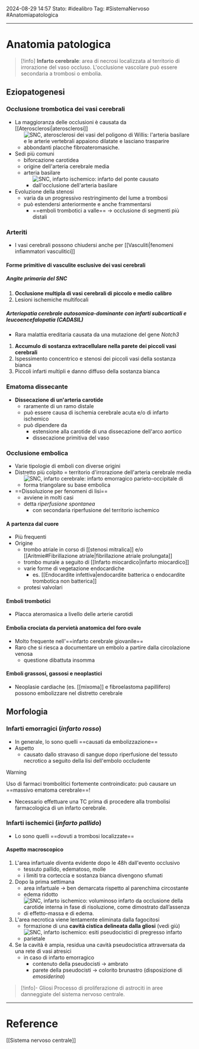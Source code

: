 2024-08-29 14:57
Stato: #idealibro 
Tag: #SistemaNervoso #Anatomiapatologica 

---
# Anatomia patologica
>[!info]
> **Infarto cerebrale**: area di necrosi localizzata al territorio di irrorazione del vaso occluso. L'occlusione vascolare può essere secondaria a trombosi o embolia.
## Eziopatogenesi
### Occlusione trombotica dei vasi cerebrali
- La maggioranza delle occlusioni è causata da [[Aterosclerosi|aterosclerosi]]
	- ![SNC, aterosclerosi dei vasi del poligono di Willis: l'arteria basilare e le arterie vertebrali appaiono dilatate e lasciano trasparire abbondanti placche fibroateromasiche.](https://i.imgur.com/ZccWNli.png)
- Sedi più comuni
	- biforcazione carotidea
	- origine dell'arteria cerebrale media
	- arteria basilare
		- ![SNC, infarto ischemico: infarto del ponte causato dall'occlusione dell'arteria basilare](https://i.imgur.com/m7KzN9G.png)
- Evoluzione della stenosi
	- varia da un progressivo restringimento del lume a trombosi
	- può estendersi anteriormente e anche frammentarsi
		- ==emboli trombotici a valle== → occlusione di segmenti più distali
### Arteriti
- I vasi cerebrali possono chiudersi anche per [[Vasculiti|fenomeni infiammatori vasculitici]]
#### Forme primitive di vasculite esclusive dei vasi cerebrali
##### Angite primaria del SNC
1. **Occlusione multipla di vasi cerebrali di piccolo e medio calibro**
2. Lesioni ischemiche multifocali
##### Arteriopatia cerebrale autosomica-dominante con infarti subcorticali e leucoencefalopatia (CADASIL)
- Rara malattia ereditaria causata da una mutazione del gene *Notch3*
1. **Accumulo di sostanza extracellulare nella parete dei piccoli vasi cerebrali**
2. Ispessimento concentrico e stenosi dei piccoli vasi della sostanza bianca
3. Piccoli infarti multipli e danno diffuso della sostanza bianca
### Ematoma dissecante
- **Dissecazione di un'arteria carotide**
	- raramente di un ramo distale
	- può essere causa di ischemia cerebrale acuta e/o di infarto ischemico
	- può dipendere da
		- estensione alla carotide di una dissecazione dell'arco aortico
		- dissecazione primitiva del vaso
### Occlusione embolica
- Varie tipologie di emboli con diverse origini
- Distretto più colpito = territorio d'irrorazione dell'arteria cerebrale media
	- ![SNC, infarto cerebrale: infarto emorragico parieto-occipitale di forma triangolare su base embolica](https://i.imgur.com/oqwAkLi.png)
- ==Dissoluzione per fenomeni di lisi==
	- avviene in molti casi
	- detta *riperfusione spontanea*
		- con secondaria riperfusione del territorio ischemico
#### A partenza dal cuore
- Più frequenti
- Origine
	- trombo atriale in corso di [[stenosi mitralica]] e/o [[Aritmie#Fibrillazione atriale|fibrillazione atriale prolungata]]
	- trombo murale a seguito di [[Infarto miocardico|infarto miocardico]]
	- varie forme di vegetazione endocardiche
		- es. [[Endocardite infettiva|endocardite batterica o endocardite trombotica non batterica]]
	- protesi valvolari
#### Emboli trombotici
- Placca ateromasica a livello delle arterie carotidi
#### Embolia crociata da pervietà anatomica del foro ovale
- Molto frequente nell'==infarto cerebrale giovanile==
- Raro che si riesca a documentare un embolo a partire dalla circolazione venosa
	- questione dibattuta insomma
#### Emboli grassosi, gassosi e neoplastici
- Neoplasie cardiache (es. [[mixoma]] e fibroelastoma papillifero) possono embolizzare nel distretto cerebrale
## Morfologia
### Infarti emorragici (*infarto rosso*)
- In generale, lo sono quelli ==causati da embolizzazione==
- Aspetto
	- causato dallo stravaso di sangue dopo riperfusione del tessuto necrotico a seguito della lisi dell'embolo occludente
>[!warning]
>Uso di farmaci trombolitici fortemente controindicato: può causare un ==massivo ematoma cerebrale==!
>- Necessario effettuare una TC prima di procedere alla trombolisi farmacologica di un infarto cerebrale.

### Infarti ischemici (*infarto pallido*)
- Lo sono quelli ==dovuti a trombosi localizzate==
#### Aspetto macroscopico
1. L'area infartuale diventa evidente dopo le 48h dall'evento occlusivo
	- tessuto pallido, edematoso, molle
	- i limiti tra corteccia e sostanza bianca divengono sfumati
2. Dopo la prima settimana
	- area infartuale → ben demarcata rispetto al parenchima circostante
	- edema ridotto
	- ![SNC, infarto ischemico: voluminoso infarto da occlusione della carotide interna in fase di risoluzione, come dimostrato dall’assenza di effetto-massa e di edema.](https://i.imgur.com/mvHEExs.png)
3. L'area necrotica viene lentamente eliminata dalla fagocitosi
	- formazione di una **cavità cistica delineata dalla gliosi** (vedi giù)
	- ![SNC, infarto ischemico: esiti pseudocistici di pregresso infarto parietale](https://i.imgur.com/x19JPvT.png)
4. Se la cavità è ampia, residua una cavità pseudocistica attraversata da una rete di vasi atresici
	- in caso di infarto emorragico
		- contenuto della pseudocisti → ambrato
		- parete della pseudocisti → colorito brunastro (disposizione di *emosiderina*)

>[!info]- Gliosi
> Processo di proliferazione di astrociti in aree danneggiate del sistema nervoso centrale.










---
# Reference
[[Sistema nervoso centrale]]